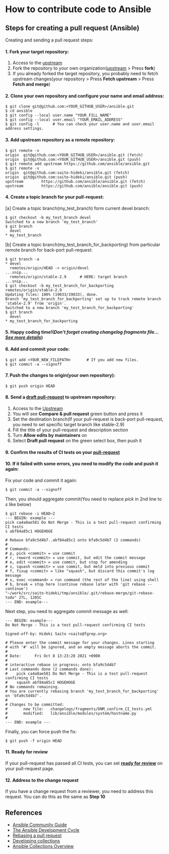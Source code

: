 # How to contribute code to Ansible

## Steps for creating a pull request (Ansible)
Creating and sending a pull request steps:

#### 1. Fork your target repository:
1. Access to the [upstream](https://github.com/ansible/ansible/)
1. Fork the repository to your own organization([upstream](https://github.com/ansible/ansible/) > Press **fork**)
1. If you already forked the target repository, you probably need to fetch upstream changes(your repository > Press **Fetch upstream** > Press **Fetch and merge**)

#### 2. Clone your own repository and configure your name and email address:
```shell
$ git clone git@github.com:<YOUR_GITHUB_USER>/ansible.git
$ cd ansible
$ git config --local user.name "YOUR_FILL_NAME"
$ git config --local user.email "YOUR_EMAIL_ADDRESS"
$ git config -l      # You can check your user.name and user.email address settings.
```

#### 3. Add upstream repository as a remote repository:
```shell
$ git remote -v
origin  git@github.com:<YOUR_GITHUB_USER>/ansible.git (fetch)
origin  git@github.com:<YOUR_GITHUB_USER>/ansible.git (push)
$ git remote add upstream https://github.com/ansible/ansible.git
$ git remote -v
origin  git@github.com:saito-hideki/ansible.git (fetch)
origin  git@github.com:saito-hideki/ansible.git (push)
upstream        https://github.com/ansible/ansible.git (fetch)
upstream        https://github.com/ansible/ansible.git (push)
```
#### 4. Create a topic branch for your pull-request:

[a] Create a topic branch(my_test_branch) form current devel branch:
```
$ git checkout -b my_test_branch devel
Switched to a new branch 'my_test_branch'
$ git branch
  devel
* my_test_branch
```

[b] Create a topic branch(my_test_branch_for_backporting) from particular remote branch for back-port pull-request:
```shell
$ git branch -a
* devel
  remotes/origin/HEAD -> origin/devel
...snip...
  remotes/origin/stable-2.9      # HERE: target branch
...snip...
$ git checkout -b my_test_branch_for_backporting remotes/origin/stable-2.9
Updating files: 100% (19033/19033), done.
Branch 'my_test_branch_for_backporting' set up to track remote branch 'stable-2.9' from 'origin'.
Switched to a new branch 'my_test_branch_for_backporting'
$ git branch
  devel
* my_test_branch_for_backporting
```

#### 5. Happy coding time!(*Don't forget creating changelog fragments file... [See more details](https://docs.ansible.com/ansible/latest/community/development_process.html#changelogs)*)

#### 6. Add and commit your code:
```shell
$ git add <YOUR_NEW_FILEPATH>       # If you add new files.
$ git commit -a --signoff
```

#### 7. Push the changes to origin(your own repository):
```shell
$ git push origin HEAD
```

#### 8. Send a [draft pull-request](https://github.blog/2019-02-14-introducing-draft-pull-requests/) to upstream repository:
1. Access to the [Upstream](https://github.com/ansible/ansible/)
1. You will see **Compare & pull request** green button and press it
1. Set the destination branch(If your pull-request is back-port pull-request, you need to set specific target branch like stable-2.9)
1. Fill the title of your pull-request and description section
1. Turn **Allow edits by maintainers** on
1. Select **Draft pull request** on the green select box, then push it

#### 9. Confirm the results of CI tests on your [pull-request](https://github.com/ansible/ansible/pulls)

#### 10. If it failed with some errors, you need to modify the code and push it again:
Fix your code and commit it again:
```shell
$ git commit -a --signoff
```

Then, you should aggregate commit(You need to replace *pick* in 2nd line to *s* like below)
```shell
$ git rebase -i HEAD~2
--- BEGIN: example ---
pick ca4a8ae581 Do Not Merge - This is a test pull-request confirming CI tests
s abf84a85c1 HOGEHOGE

# Rebase bfa9c5d4b7..abf84a85c1 onto bfa9c5d4b7 (2 commands)
#
# Commands:
# p, pick <commit> = use commit
# r, reword <commit> = use commit, but edit the commit message
# e, edit <commit> = use commit, but stop for amending
# s, squash <commit> = use commit, but meld into previous commit
# f, fixup <commit> = like "squash", but discard this commit's log message
# x, exec <command> = run command (the rest of the line) using shell
# b, break = stop here (continue rebase later with 'git rebase --continue')
"~/work/src/saito-hideki/tmp/ansible/.git/rebase-merge/git-rebase-todo" 27L, 1205C
--- END: example---
```

Next step, you need to aggregate commit message as well:
```shell
--- BEGIN: example---
Do Not Merge - This is a test pull-request confirming CI tests

Signed-off-by: Hideki Saito <saito@fgrep.org>

# Please enter the commit message for your changes. Lines starting
# with '#' will be ignored, and an empty message aborts the commit.
#
# Date:      Fri Oct 8 13:23:28 2021 +0900
#
# interactive rebase in progress; onto bfa9c5d4b7
# Last commands done (2 commands done):
#    pick ca4a8ae581 Do Not Merge - This is a test pull-request confirming CI tests
#    squash abf84a85c1 HOGEHOGE
# No commands remaining.
# You are currently rebasing branch 'my_test_branch_for_backporting' on 'bfa9c5d4b7'.
#
# Changes to be committed:
#       new file:   changelogs/fragments/DNM_confirm_CI_tests.yml
#       modified:   lib/ansible/modules/system/hostname.py
#
--- END: example ---
```

Finally, you can force push the fix:
```shell
$ git push -f origin HEAD
```
#### 11. Ready for review
If your pull-request has passed all CI tests, you can set **[ready for review](https://docs.github.com/en/github/collaborating-with-pull-requests/proposing-changes-to-your-work-with-pull-requests/about-pull-requests#draft-pull-requests)** on your pull-request page.

#### 12. Address to the change request
If you have a change request from a reviewer, you need to address this request. You can do this as the same as **Step 10**

## References
- [Ansible Community Guide](https://docs.ansible.com/ansible/latest/community/index.html)
- [The Ansible Development Cycle](https://docs.ansible.com/ansible/latest/community/development_process.html#the-ansible-development-cycle)
- [Rebasing a pull request](https://docs.ansible.com/ansible/2.9/dev_guide/developing_rebasing.html)
- [Developing collections](https://docs.ansible.com/ansible/2.9/dev_guide/developing_collections.html)
- [Ansible Collections Overview](https://github.com/ansible-collections/overview/#ansible-collections-overview)
